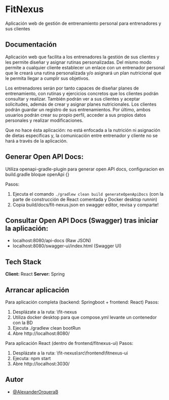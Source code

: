 
# FitNexus

Aplicación web de gestión de entrenamiento personal para entrenadores y sus clientes


## Documentación

Aplicación web que facilita a los entrenadores la gestión de sus clientes y les permite diseñar y asignar rutinas personalizadas. Del mismo modo permite a cualquier cliente establecer un enlace con un entrenador personal que le creará una rutina personalizada y/o asignará un plan nutricional que le permita llegar a cumplir sus objetivos.

Los entrenadores serán por tanto capaces de diseñar planes de entrenamiento, con rutinas y ejercicios concretos que los clientes podrán consultar y realizar. También podrán ver a sus clientes y aceptar solicitudes, además de crear y asignar planes nutricionales. Los clientes podrán guardar un registro de sus entrenamientos. Por último, ambos usuarios podrán crear su propio perfil, acceder a sus propios datos personales y realizar modificaciones.

Que no hace ésta aplicación: no está enfocada a la nutrición ni asignación de dietas específicas y, la comunicación entre entrenador y cliente no se hará a través de la aplicación.

## Generar Open API Docs:

Utiliza openapi-gradle-plugin para generar open API docs, configuracion en build.gradle
bloque openApi {}

Pasos:
1. Ejecuta el comando ```./gradlew clean build generateOpenApiDocs``` (con la parte de construcción de React comentada y Docker desktop runnin)
2. Copia build/docs/fit-nexus.json en swagger editor, revisa y comparte!

## Consultar Open API Docs (Swagger) tras iniciar la aplicación:

- localhost:8080/api-docs (Raw JSON)
- localhost:8080/swagger-ui/index.html (Swagger UI)

## Tech Stack

**Client:** React
**Server:** Spring

## Arrancar aplicación
Para aplicación completa (backend: Springboot + frontend: React)
Pasos:
1. Desplázate a la ruta: \fit-nexus
2. Utiliza docker desktop para que compose.yml levante un contenedor con la BD
3. Ejecuta ./gradlew clean bootRun
4. Abre http://localhost:8080/

Para aplicación React (dentro de frontend/fitnexus-ui)
Pasos:
1. Desplázate a la ruta: \fit-nexus\src\frontend\fitnexus-ui
2. Ejecuta: npm start 
3. Abre http://localhost:3030/

## Autor

- [@AlexanderOrqueraB](https://www.github.com/AlexanderOrqueraB)

